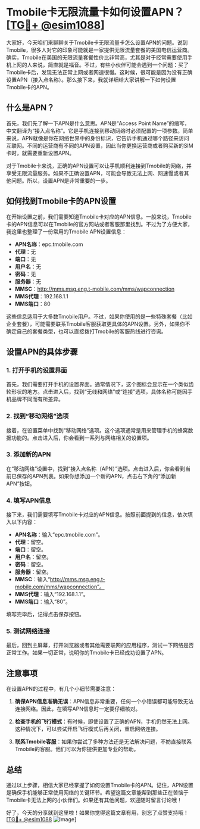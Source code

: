 # Tmobile卡无限流量卡如何设置APN？[[TG💪+ @esim1088](https://t.me/s/esim1088)]

大家好，今天咱们来聊聊关于Tmobile卡无限流量卡怎么设置APN的问题。说到Tmobile，很多人对它的印象可能就是一家提供无限流量套餐的美国电信运营商。确实，Tmobile在美国的无限流量套餐性价比非常高，尤其是对于经常需要使用手机上网的人来说，简直就是福音。不过，有些小伙伴可能会遇到一个问题：买了Tmobile卡后，发现无法正常上网或者网速很慢。这时候，很可能是因为没有正确设置APN（接入点名称）。那么接下来，我就详细给大家讲解一下如何设置Tmobile卡的APN。

## 什么是APN？

首先，我们先了解一下APN是什么意思。APN是“Access Point Name”的缩写，中文翻译为“接入点名称”。它是手机连接到移动网络时必须配置的一项参数。简单来说，APN就像是你在网络世界中的身份标识，它告诉手机通过哪个路径来访问互联网。不同的运营商有不同的APN设置，因此当你更换运营商或者购买新的SIM卡时，就需要重新设置APN。

对于Tmobile卡来说，正确的APN设置可以让手机顺利连接到Tmobile的网络，并享受无限流量服务。如果不正确设置APN，可能会导致无法上网、网速慢或者其他问题。所以，设置APN是非常重要的一步。

## 如何找到Tmobile卡的APN设置

在开始设置之前，我们需要知道Tmobile卡对应的APN信息。一般来说，Tmobile卡的APN信息可以在Tmobile的官方网站或者客服那里找到。不过为了方便大家，我这里也整理了一份常用的Tmobile APN设置信息：

- **APN名称**：epc.tmobile.com  
- **代理**：无  
- **端口**：无  
- **用户名**：无  
- **密码**：无  
- **服务器**：无  
- **MMSC**：http://mms.msg.eng.t-mobile.com/mms/wapconnection  
- **MMS代理**：192.168.1.1  
- **MMS端口**：80  

这些信息适用于大多数Tmobile用户。不过，如果你使用的是一些特殊套餐（比如企业套餐），可能需要联系Tmobile客服获取更具体的APN设置。另外，如果你不确定自己的套餐类型，也可以直接拨打Tmobile的客服热线进行咨询。

## 设置APN的具体步骤

### 1. 打开手机的设置界面

首先，我们需要打开手机的设置界面。通常情况下，这个图标会显示在一个类似齿轮形状的地方。点击进入后，找到“无线和网络”或“连接”选项，具体名称可能因手机品牌不同而有所差异。

### 2. 找到“移动网络”选项

接着，在设置菜单中找到“移动网络”选项。这个选项通常是用来管理手机的蜂窝数据功能的。点击进入后，你会看到一系列与网络相关的设置项。

### 3. 添加新的APN

在“移动网络”设置中，找到“接入点名称（APN）”选项。点击进入后，你会看到当前已保存的APN列表。如果你想添加一个新的APN，点击右下角的“添加新APN”按钮。

### 4. 填写APN信息

接下来，我们需要填写Tmobile卡对应的APN信息。按照前面提到的信息，依次填入以下内容：

- **APN名称**：输入“epc.tmobile.com”。
- **代理**：留空。
- **端口**：留空。
- **用户名**：留空。
- **密码**：留空。
- **服务器**：留空。
- **MMSC**：输入“http://mms.msg.eng.t-mobile.com/mms/wapconnection”。
- **MMS代理**：输入“192.168.1.1”。
- **MMS端口**：输入“80”。

填写完毕后，记得点击保存按钮。

### 5. 测试网络连接

最后，回到主屏幕，打开浏览器或者其他需要联网的应用程序，测试一下网络是否正常工作。如果一切正常，说明你的Tmobile卡已经成功设置了APN。

## 注意事项

在设置APN的过程中，有几个小细节需要注意：

1. **确保APN信息准确无误**：APN信息非常重要，任何一个小错误都可能导致无法连接网络。因此，在填写APN信息时一定要仔细核对。
   
2. **检查手机的飞行模式**：有时候，即使设置了正确的APN，手机仍然无法上网。这种情况下，可以尝试开启飞行模式后再关闭，重启网络连接。

3. **联系Tmobile客服**：如果你尝试了多种方法还是无法解决问题，不妨直接联系Tmobile的客服。他们可以为你提供更加专业的帮助。

## 总结

通过以上步骤，相信大家已经掌握了如何设置Tmobile卡的APN。记住，APN设置是确保手机能够正常使用网络的关键环节。希望这篇文章能帮到那些正在苦恼于Tmobile卡无法上网的小伙伴们。如果还有其他问题，欢迎随时留言讨论哦！

好了，今天的分享就到这里啦！如果你觉得这篇文章有用，别忘了点赞支持哦！[[TG💪+ @esim1088](https://t.me/s/esim1088) ![Image](https://i.postimg.cc/4NQfJmqS/Snipaste-2025-05-13-00-14-12.png)]